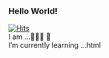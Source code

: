 ### Hello World!
[![Hits](https://hits.seeyoufarm.com/api/count/incr/badge.svg?url=https%3A%2F%2Fgithub.com%2Flovecats0202%2Fhit-counter&count_bg=%232B2D10&title_bg=%23CD1919&icon=lamborghini.svg&icon_color=%23E7E7E7&title=hits&edge_flat=false)](https://hits.seeyoufarm.com)
 <br>
 I am ...:hatching_chick::rainbow::milky_way: :ghost:
 <br>
I’m currently learning ...html
<!--
**lovecats0202/lovecats0202** is a ✨ _special_ ✨ repository because its `README.md` (this file) appears on your GitHub profile.

Here are some ideas to get you started:

- 🔭 I’m currently working on ...
- 🌱 I’m currently learning ...html
- 👯 I’m looking to collaborate on ...
- 🤔 I’m looking for help with ...
- 💬 Ask me about ...:hatching_chick:
- 📫 How to reach me: ...
- 😄 Pronouns: ...
- ⚡ Fun fact: ...
-->
